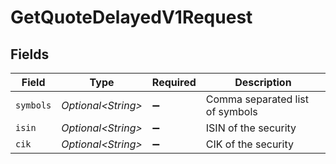 # GetQuoteDelayedV1Request


## Fields

| Field                           | Type                            | Required                        | Description                     |
| ------------------------------- | ------------------------------- | ------------------------------- | ------------------------------- |
| `symbols`                       | *Optional\<String>*             | :heavy_minus_sign:              | Comma separated list of symbols |
| `isin`                          | *Optional\<String>*             | :heavy_minus_sign:              | ISIN of the security            |
| `cik`                           | *Optional\<String>*             | :heavy_minus_sign:              | CIK of the security             |